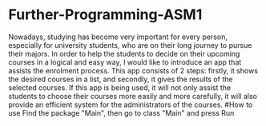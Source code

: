# Further-Programming-ASM1
Nowadays, studying has become very important for every person, especially for university students, who are on their long journey to pursue their majors. In order to help the students to decide on their upcoming courses in a logical and easy way, I would like to introduce an app that assists the enrolment process. This app consists of 2 steps: firstly, it shows the desired courses in a list, and secondly, it gives the results of the selected courses. If this app is being used, it will not only assist the students to choose their courses more easily and more carefully, it will also provide an efficient system for the administrators of the courses.
#How to use 
Find the package "Main", then go to class "Main" and press Run
